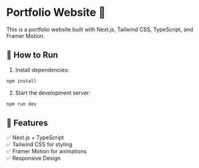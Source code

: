 
# Portfolio Website 🚀

This is a portfolio website built with Next.js, Tailwind CSS, TypeScript, and Framer Motion.

## 🚀 How to Run

1. Install dependencies:
```bash
npm install
```

2. Start the development server:
```bash
npm run dev
```

## 🌟 Features
✅ Next.js + TypeScript  
✅ Tailwind CSS for styling  
✅ Framer Motion for animations  
✅ Responsive Design  

